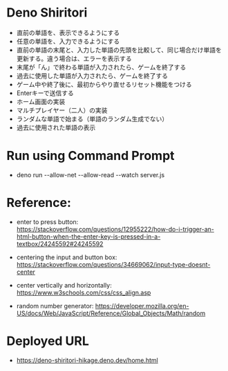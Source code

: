 # Deno Shiritori
- 直前の単語を、表示できるようにする
- 任意の単語を、入力できるようにする
- 直前の単語の末尾と、入力した単語の先頭を比較して、同じ場合だけ単語を更新する。違う場合は、エラーを表示する
- 末尾が「ん」で終わる単語が入力されたら、ゲームを終了する
- 過去に使用した単語が入力されたら、ゲームを終了する
- ゲーム中や終了後に、最初からやり直せるリセット機能をつける
- Enterキーで送信する
- ホーム画面の実装
- マルチプレイヤー（二人）の実装
- ランダムな単語で始まる（単語のランダム生成でない）
- 過去に使用された単語の表示

# Run using Command Prompt
- deno run --allow-net --allow-read --watch server.js

# Reference:
- enter to press button:
https://stackoverflow.com/questions/12955222/how-do-i-trigger-an-html-button-when-the-enter-key-is-pressed-in-a-textbox/24245592#24245592

- centering the input and button box:
https://stackoverflow.com/questions/34669062/input-type-doesnt-center

- center vertically and horizontally:
https://www.w3schools.com/css/css_align.asp

- random number generator:
https://developer.mozilla.org/en-US/docs/Web/JavaScript/Reference/Global_Objects/Math/random

# Deployed URL
- https://deno-shiritori-hikage.deno.dev/home.html